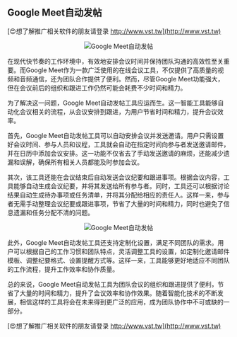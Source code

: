 ## **Google Meet自动发帖**

[😍想了解推广相关软件的朋友请登录 http://www.vst.tw](http://www.vst.tw)

 <center><img src="https://vst.tw/MP4/tuiguang/png/5.png" alt="Google Meet自动发帖"></center>

在现代快节奏的工作环境中，有效地安排会议时间并保持团队沟通的高效性至关重要。而Google Meet作为一款广泛使用的在线会议工具，不仅提供了高质量的视频和音频通信，还为团队合作提供了便利。然而，尽管Google Meet功能强大，但在会议前后的组织和跟进工作仍然可能会耗费不少时间和精力。

为了解决这一问题，Google Meet自动发帖工具应运而生。这一智能工具能够自动化会议相关的流程，从会议安排到跟进，为用户节省时间和精力，提升会议效率。

首先，Google Meet自动发帖工具可以自动安排会议并发送邀请。用户只需设置好会议时间、参与人员和议程，工具就会自动在指定时间向参与者发送邀请邮件，并在日历中添加会议安排。这一功能不仅省去了手动发送邀请的麻烦，还能减少遗漏和误解，确保所有相关人员都能及时参加会议。

其次，该工具还能在会议结束后自动发送会议纪要和跟进事项。根据会议内容，工具能够自动生成会议纪要，并将其发送给所有参与者。同时，工具还可以根据讨论结果自动生成待办事项或任务清单，并将其分配给相应的责任人。这样一来，参与者无需手动整理会议纪要或跟进事项，节省了大量的时间和精力，同时也避免了信息遗漏和任务分配不清的问题。

 <center><img src="https://vst.tw/MP4/tuiguang/png/1.png" alt="Google Meet自动发帖"></center>

此外，Google Meet自动发帖工具还支持定制化设置，满足不同团队的需求。用户可以根据自己的工作习惯和团队特点，灵活调整工具的设置，如定制化邀请邮件模板、调整纪要格式、设置提醒方式等。这样一来，工具能够更好地适应不同团队的工作流程，提升工作效率和协作质量。

总的来说，Google Meet自动发帖工具为团队会议的组织和跟进提供了便利，节省了大量的时间和精力，提升了会议效率和协作效果。随着智能化技术的不断发展，相信这样的工具将会在未来得到更广泛的应用，成为团队协作中不可或缺的一部分。

[😍想了解推广相关软件的朋友请登录 http://www.vst.tw](http://www.vst.tw)



